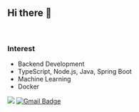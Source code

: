 <h2> Hi there 👋</h2>
<br/>
<h3>Interest</h3>
<ul>
<li>Backend Development </li>

<li>TypeScript, Node.js, Java, Spring Boot</li>

<li>Machine Learning </li>

<li> Docker </li>
</ul>
<a href="https://hits.seeyoufarm.com"><img src="https://hits.seeyoufarm.com/api/count/incr/badge.svg?url=https%3A%2F%2Fgithub.com%2Ffedi-dayeg&count_bg=%2379C83D&title_bg=%23555555&icon=&icon_color=%23E7E7E7&title=hits&edge_flat=false"/></a>
<a href="mailto:fedi.dayeg@hotmail.com"><img src="https://camo.githubusercontent.com/24ba9b9ec906d4ac8a547e10dc6b4d6cd9663dd625ab55f275b2a90cad2fa74f/68747470733a2f2f696d672e736869656c64732e696f2f62616467652f476d61696c2d6431343833363f7374796c653d666c61742d737175617265266c6f676f3d476d61696c266c6f676f436f6c6f723d7768697465266c696e6b3d6d61696c746f3a74656368626c6573736d6540676d61696c2e636f6d" alt="Gmail Badge" data-canonical-src="https://img.shields.io/badge/Gmail-d14836?style=flat-square&amp;logo=Gmail&amp;logoColor=white&amp;link=mailto:fedi.dayeg@hotmail.com" style="max-width: 100%;"></a>
